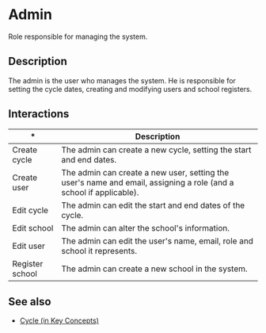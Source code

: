 # Admin

Role responsible for managing the system.

## Description

The admin is the user who manages the system. He is responsible for setting the cycle dates, creating and modifying users and school registers.

## Interactions


| *     | Description                                                                                          |
|-----------------|------------------------------------------------------------------------------------------------------|
| Create cycle    | The admin can create a new cycle, setting the start and end dates.                                   |
| Create user     | The admin can create a new user, setting the user's name and email, assigning a role (and a school if applicable). |
| Edit cycle      | The admin can edit the start and end dates of the cycle.                                             |
| Edit school     | The admin can alter the school's information.                                                         |
| Edit user       | The admin can edit the user's name, email, role and school it represents.                            |
| Register school | The admin can create a new school in the system.                                                     |


## See also

- [Cycle (in Key Concepts)](../keyconcepts.md#cycle)